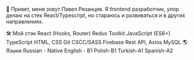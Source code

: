 👋 Привет, меня зовут Павел Рязанцев.
Я frontend разработчик, упор делаю на стек React/Typescript, но стараюсь и развиваться и в других направлениях.

🛠️ Мой стэк
React (Hooks, Router)
Redux Toolkit
JavaScript (ES6+)
TypeScript
HTML, CSS
Git
CSCC/SASS
Firebase
Rest API, Axios
MySQL
🌎 Языки
Russian - Native
English - B1
Polish-B1
Turkish-A1
Spanish-A2
